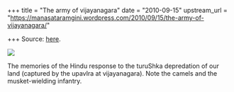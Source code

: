 +++
title = "The army of vijayanagara"
date = "2010-09-15"
upstream_url = "https://manasataramgini.wordpress.com/2010/09/15/the-army-of-vijayanagara/"

+++
Source: [here](https://manasataramgini.wordpress.com/2010/09/15/the-army-of-vijayanagara/).

[![](https://i1.wp.com/lh6.ggpht.com/_hjuA1bE0hBw/TJBnYMMV3GI/AAAAAAAAB8A/38gsv_NufiI/s800/hindu_army.JPG)](http://picasaweb.google.com/lh/photo/b6IRhgwjfy7VqtkRSYwxJA?feat=embedwebsite)

The memories of the Hindu response to the turuShka depredation of our
land (captured by the upavIra at vijayanagara). Note the camels and the
musket-wielding infantry.
